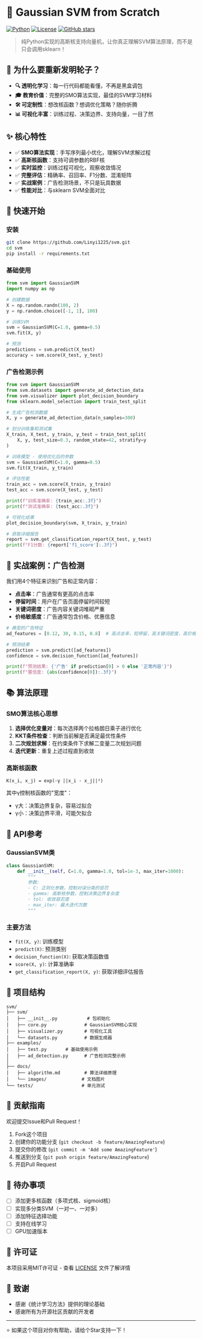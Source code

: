 # 🎯 Gaussian SVM from Scratch

[![Python](https://img.shields.io/badge/Python-3.7+-blue.svg)](https://www.python.org/)
[![License](https://img.shields.io/badge/License-MIT-green.svg)](LICENSE)
[![GitHub stars](https://img.shields.io/github/stars/Linyi1225/svm.svg)](https://github.com/Linyi1225/svm/stargazers)

> 纯Python实现的高斯核支持向量机，让你真正理解SVM算法原理，而不是只会调用sklearn！

## 🌟 为什么要重新发明轮子？

- **🔍 透明化学习**：每一行代码都能看懂，不再是黑盒调包
- **🎓 教育价值**：完整的SMO算法实现，最佳的SVM学习材料
- **🛠️ 可定制性**：想改核函数？想调优化策略？随你折腾
- **📊 可视化丰富**：训练过程、决策边界、支持向量，一目了然

## ✨ 核心特性

- ✅ **SMO算法实现**：手写序列最小优化，理解SVM求解过程
- ✅ **高斯核函数**：支持可调参数的RBF核
- ✅ **实时监控**：训练过程可视化，观察收敛情况
- ✅ **完整评估**：精确率、召回率、F1分数、混淆矩阵
- ✅ **实战案例**：广告检测场景，不只是玩具数据
- ✅ **性能对比**：与sklearn SVM全面对比

## 🚀 快速开始

### 安装

```bash
git clone https://github.com/Linyi1225/svm.git
cd svm
pip install -r requirements.txt
```

### 基础使用

```python
from svm import GaussianSVM
import numpy as np

# 创建数据
X = np.random.randn(100, 2)
y = np.random.choice([-1, 1], 100)

# 训练SVM
svm = GaussianSVM(C=1.0, gamma=0.5)
svm.fit(X, y)

# 预测
predictions = svm.predict(X_test)
accuracy = svm.score(X_test, y_test)
```

### 广告检测示例

```python
from svm import GaussianSVM
from svm.datasets import generate_ad_detection_data
from svm.visualizer import plot_decision_boundary
from sklearn.model_selection import train_test_split

# 生成广告检测数据
X, y = generate_ad_detection_data(n_samples=300)

# 划分训练集和测试集
X_train, X_test, y_train, y_test = train_test_split(
    X, y, test_size=0.3, random_state=42, stratify=y
)

# 训练模型 - 使用优化后的参数
svm = GaussianSVM(C=1.0, gamma=0.5)
svm.fit(X_train, y_train)

# 评估性能
train_acc = svm.score(X_train, y_train)
test_acc = svm.score(X_test, y_test)

print(f"训练准确率: {train_acc:.3f}")
print(f"测试准确率: {test_acc:.3f}")

# 可视化结果
plot_decision_boundary(svm, X_train, y_train)

# 获取详细报告
report = svm.get_classification_report(X_test, y_test)
print(f"F1分数: {report['f1_score']:.3f}")
```
## 🎯 实战案例：广告检测

我们用4个特征来识别广告和正常内容：

- **点击率**：广告通常有更高的点击率
- **停留时间**：用户在广告页面停留时间较短
- **关键词密度**：广告内容关键词堆砌严重
- **价格敏感度**：广告通常包含价格、优惠信息

```python
# 典型的广告特征
ad_features = [0.12, 30, 0.15, 0.8]  # 高点击率，短停留，高关键词密度，高价格敏感度

# 预测结果
prediction = svm.predict([ad_features])
confidence = svm.decision_function([ad_features])

print(f"预测结果: {'广告' if prediction[0] > 0 else '正常内容'}")
print(f"置信度: {abs(confidence[0]):.3f}")
```

## 📚 算法原理

### SMO算法核心思想

1. **选择优化变量对**：每次选择两个拉格朗日乘子进行优化
2. **KKT条件检查**：判断当前解是否满足最优性条件
3. **二次规划求解**：在约束条件下求解二变量二次规划问题
4. **迭代更新**：重复上述过程直到收敛

### 高斯核函数

```
K(x_i, x_j) = exp(-γ ||x_i - x_j||²)
```

其中γ控制核函数的"宽度"：
- γ大：决策边界复杂，容易过拟合
- γ小：决策边界平滑，可能欠拟合

## 🔧 API参考

### GaussianSVM类

```python
class GaussianSVM:
    def __init__(self, C=1.0, gamma=1.0, tol=1e-3, max_iter=1000):
        """
        参数:
        - C: 正则化参数，控制对误分类的惩罚
        - gamma: 高斯核参数，控制决策边界复杂度
        - tol: 收敛容忍度
        - max_iter: 最大迭代次数
        """
```

### 主要方法

- `fit(X, y)`: 训练模型
- `predict(X)`: 预测类别
- `decision_function(X)`: 获取决策函数值
- `score(X, y)`: 计算准确率
- `get_classification_report(X, y)`: 获取详细评估报告

## 📁 项目结构

```
svm/
├── svm/
│   ├── __init__.py           # 包初始化
│   ├── core.py              # GaussianSVM核心实现
│   ├── visualizer.py        # 可视化工具
│   └── datasets.py          # 数据生成器
├── examples/
│   ├── test.py       # 基础使用示例
│   ├── ad_detection.py      # 广告检测完整示例
│   
├── docs/
│   ├── algorithm.md         # 算法详细原理
│   └── images/             # 文档图片
└── tests/                  # 单元测试
```

## 🤝 贡献指南

欢迎提交Issue和Pull Request！

1. Fork这个项目
2. 创建你的功能分支 (`git checkout -b feature/AmazingFeature`)
3. 提交你的修改 (`git commit -m 'Add some AmazingFeature'`)
4. 推送到分支 (`git push origin feature/AmazingFeature`)
5. 开启Pull Request

## 📝 待办事项

- [ ] 添加更多核函数（多项式核、sigmoid核）
- [ ] 实现多分类SVM（一对一、一对多）
- [ ] 添加特征选择功能
- [ ] 支持在线学习
- [ ] GPU加速版本

## 📄 许可证

本项目采用MIT许可证 - 查看 [LICENSE](LICENSE) 文件了解详情

## 🙏 致谢

- 感谢《统计学习方法》提供的理论基础
- 感谢所有为开源社区贡献的开发者

---

⭐ 如果这个项目对你有帮助，请给个Star支持一下！

